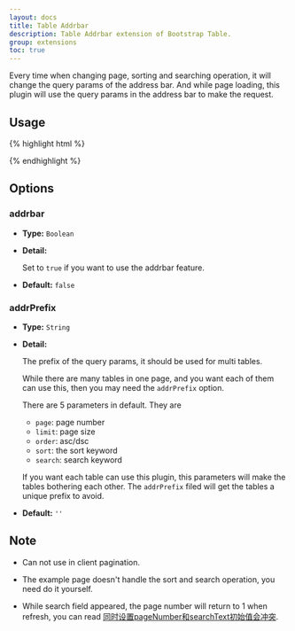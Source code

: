 ```yaml
---
layout: docs
title: Table Addrbar
description: Table Addrbar extension of Bootstrap Table.
group: extensions
toc: true
---
```


Every time when changing page, sorting and searching operation, it will change the query params of the address bar. And while page loading, this plugin will use the query params in the address bar to make the request.

## Usage

{% highlight html %}
<script src="extensions/addrbar/bootstrap-table-addrbar.js"></script>
{% endhighlight %}

## Options

### addrbar

- **Type:** `Boolean`

- **Detail:**

  Set to `true` if you want to use the addrbar feature.

- **Default:** `false`

### addrPrefix

- **Type:** `String`

- **Detail:**

  The prefix of the query params, it should be used for multi tables.

  While there are many tables in one page, and you want each of them can use this, then you may need the `addrPrefix` option.

  There are 5 parameters in default. They are

  * `page`: page number
  * `limit`: page size
  * `order`: asc/dsc
  * `sort`: the sort keyword
  * `search`: search keyword

  If you want each table can use this plugin, this parameters will make the tables bothering each other. The `addrPrefix` filed will get the tables a unique prefix to avoid.

- **Default:** `''`

## Note

* Can not use in client pagination.

* The example page doesn't handle the sort and search operation, you need do it yourself.

* While search field appeared, the page number will return to 1 when refresh, you can read [同时设置pageNumber和searchText初始值会冲突](https://github.com/wenzhixin/bootstrap-table/issues/2580).
